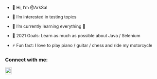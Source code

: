 - 👋 Hi, I’m @ArkSal

- 👀 I’m interested in testing topics
- 🌱 I’m currently learning everything 🤣
- 🥅 2021 Goals: Learn as much as possible about Java / Selenium
- ⚡ Fun fact: I love to play piano / guitar / chess and ride my motorcycle



### Connect with me:
[<img align="left" alt="LinkedIn" width="22px" src="https://cdn.jsdelivr.net/npm/simple-icons@v3/icons/linkedin.svg" />][linkedin]

<br />


<!---
ArkSal/ArkSal is a ✨ special ✨ repository because its `README.md` (this file) appears on your GitHub profile.
You can click the Preview link to take a look at your changes.
--->



[linkedin]: https://www.linkedin.com/in/arkadiusz-salega
